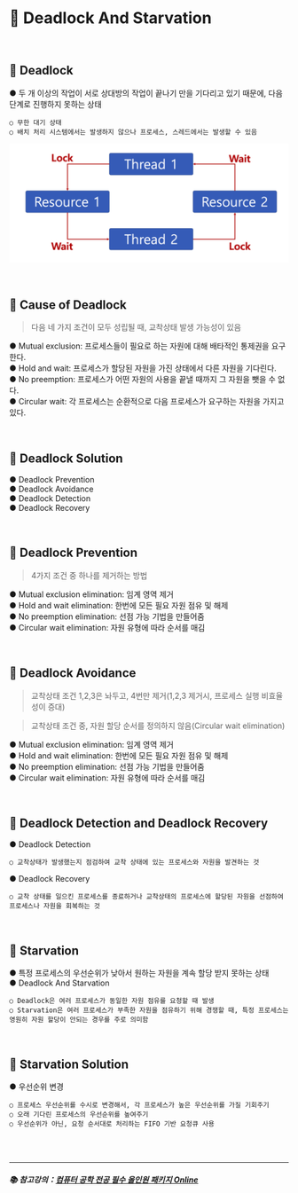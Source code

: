 # 🔑 Deadlock And Starvation

<br>

## 📌 Deadlock

● 두 개 이상의 작업이 서로 상대방의 작업이 끝나기 만을 기다리고 있기 때문에, 다음 단계로 진행하지 못하는 상태
```
○ 무한 대기 상태
○ 배치 처리 시스템에서는 발생하지 않으나 프로세스, 스레드에서는 발생할 수 있음
```

![Deadlock](./image/deadlock.png)

<br>

## 📌 Cause of Deadlock

> 다음 네 가지 조건이 모두 성립될 때, 교착상태 발생 가능성이 있음

● Mutual exclusion: 프로세스들이 필요로 하는 자원에 대해 배타적인 통제권을 요구한다.<br>
● Hold and wait: 프로세스가 할당된 자원을 가진 상태에서 다른 자원을 기다린다.<br>
● No preemption: 프로세스가 어떤 자원의 사용을 끝낼 때까지 그 자원을 뺏을 수 없다.<br>
● Circular wait: 각 프로세스는 순환적으로 다음 프로세스가 요구하는 자원을 가지고 있다.<br>

<br>

## 📌 Deadlock Solution

● Deadlock Prevention<br>
● Deadlock Avoidance<br>
● Deadlock Detection<br>
● Deadlock Recovery<br>

<br>

## 📌 Deadlock Prevention

> 4가지 조건 중 하나를 제거하는 방법

● Mutual exclusion elimination: 임계 영역 제거<br>
● Hold and wait elimination: 한번에 모든 필요 자원 점유 및 해제<br>
● No preemption elimination: 선점 가능 기법을 만들어줌<br>
● Circular wait elimination: 자원 유형에 따라 순서를 매김<br>

<br>

## 📌 Deadlock Avoidance

> 교착상태 조건 1,2,3은 놔두고, 4번만 제거(1,2,3 제거시, 프로세스 실행 비효율성이 증대)

> 교착상태 조건 중, 자원 할당 순서를 정의하지 않음(Circular wait elimination)

● Mutual exclusion elimination: 임계 영역 제거<br>
● Hold and wait elimination: 한번에 모든 필요 자원 점유 및 해제<br>
● No preemption elimination: 선점 가능 기법을 만들어줌<br>
● Circular wait elimination: 자원 유형에 따라 순서를 매김<br>

<br>

## 📌 Deadlock Detection and Deadlock Recovery

● Deadlock Detection
```
○ 교착상태가 발생했는지 점검하여 교착 상태에 있는 프로세스와 자원을 발견하는 것
```
● Deadlock Recovery
```
○ 교착 상태를 일으킨 프로세스를 종료하거나 교착상태의 프로세스에 할당된 자원을 선점하여 프로세스나 자원을 회복하는 것
```

<br>

## 📌 Starvation

● 특정 프로세스의 우선순위가 낮아서 원하는 자원을 계속 할당 받지 못하는 상태<br>
● Deadlock And Starvation
```
○ Deadlock은 여러 프로세스가 동일한 자원 점유를 요청할 때 발생
○ Starvation은 여러 프로세스가 부족한 자원을 점유하기 위해 경쟁할 때, 특정 프로세스는 영원히 자원 할당이 안되는 경우를 주로 의미함
```

<br>

## 📌 Starvation Solution

● 우선순위 변경
```
○ 프로세스 우선순위를 수시로 변경해서, 각 프로세스가 높은 우선순위를 가질 기회주기
○ 오래 기다린 프로세스의 우선순위를 높여주기
○ 우선순위가 아닌, 요청 순서대로 처리하는 FIFO 기반 요청큐 사용
```

<br>
<br>

---

##### 📚 참고강의：[컴퓨터 공학 전공 필수 올인원 패키지 Online](https://fastcampus.co.kr/dev_online_cs)